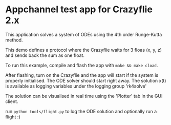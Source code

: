 # Appchannel test app for Crazyflie 2.x

This application solves a system of ODEs using the 4th order Runge-Kutta method. 

This demo defines a protocol where the Crazyflie waits for 3 floas (x, y, z) and sends back the sum as one float.

To run this example, compile and flash the app with ```make && make cload```.

After flashing, turn on the Crazyflie and the app will start if the system is properly initialised. The ODE solver should start right away. The solution x(t) is
available as logging variables under the logging group 'rk4solve'

The solution can be visualised in real time using the 'Plotter' tab in the GUI client.

run ```python tools/flight.py``` to log the ODE solution and optionally run a flight :)